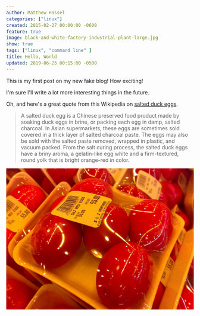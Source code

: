 ```yaml
---
author: Matthew Hassel
categories: ["linux"]
created: 2015-02-27 00:00:00 -0600
feature: true
image: black-and-white-factory-industrial-plant-large.jpg
show: true
tags: ["linux", "command line" ]
title: Hello, World
updated: 2019-06-25 00:15:00 -0500
---
```


This is my first post on my new fake blog! How exciting!

I'm sure I'll write a lot more interesting things in the future.

Oh, and here's a great quote from this Wikipedia on
[salted duck eggs](http://en.wikipedia.org/wiki/Salted_duck_egg).
<!--more-->

> A salted duck egg is a Chinese preserved food product made by soaking duck
> eggs in brine, or packing each egg in damp, salted charcoal. In Asian
> supermarkets, these eggs are sometimes sold covered in a thick layer of salted
> charcoal paste. The eggs may also be sold with the salted paste removed,
> wrapped in plastic, and vacuum packed. From the salt curing process, the
> salted duck eggs have a briny aroma, a gelatin-like egg white and a
> firm-textured, round yolk that is bright orange-red in color.

![Chinese Salty Egg](./salty_egg.jpg)